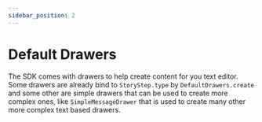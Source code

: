 ```yaml
---
sidebar_position: 2
---
```


# Default Drawers 

The SDK comes with drawers to help create content for you text editor. Some drawers are already bind to `StoryStep.type` by `DefaultDrawers.create` and some other are simple drawers that can be used to create more complex ones, like `SimpleMessageDrawer` that is used to create many other more complex text based drawers.

<!-- 
| Drawer                 | Bind type - Name/Number | Description                              |
| ---------------------- | ----------------------- |  --------------------------------------- |
| SwipeMessageDrawer     | "message"/0        | A drawer that allows  |
| "message_box"  | 1        | A text message with background customization. This type can be used to avoid line breaks creating new "message" types |
| "image"        | 2        | An image |
| "group_image"  | 3        | A group of one or more images |
| "video"        | 6        | A video preview |
| "space"        | 7        | A blank space. This types normally devide all between the other types and the other types can be moved to their position with a drag and drop action. |
| "large_space"  | 8        | A large blank space. This is normally used in the end of the document to add some padding and to catch the click of the user in document and move to the last editable type. |
| "add_button"   | 9        | A button with an add action. |
| "check_item"   | 10       | A message with a checkbox. |
| "title"        | 11       | The title of a document |
| "h1"           | 12       | H1 text |
| "h2"           | 13       | H2 text |
| "h3"           | 14       | H3 text |
| "h4"           | 15       | H4 text |
| "unordered_list_item" | 16     | A list item without order. Draws as a message with a dot of dash in the start of the text. | -->
